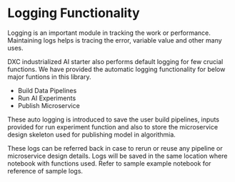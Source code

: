 # Logging Functionality

Logging is an important module in tracking the work or performance. Maintaining logs helps is tracing the error, variable value and other many uses.

DXC industrialized AI starter also performs default logging for few crucial functions. We have provided the automatic logging functionality for below major funtions in this library.

- Build Data Pipelines
- Run AI Experiments
- Publish Microservice

These auto logging is introduced to save the user build pipelines, inputs provided for run experiment function and also to store the microservice design skeleton used for publishing model in algorithmia.

These logs can be referred back in case to rerun or reuse any pipeline or microservice design details.
Logs will be saved in the same location where notebook with functions used. Refer to sample example notebook for reference of sample logs.
